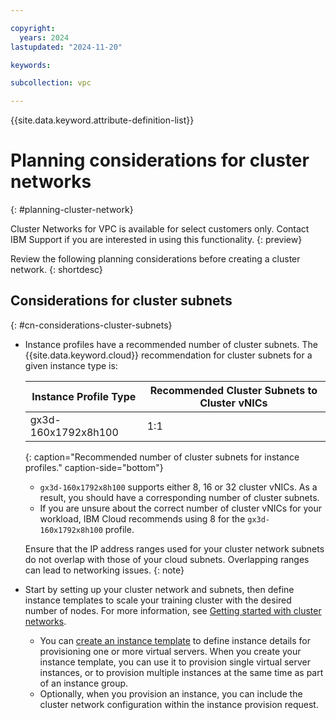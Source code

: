 ```yaml
---

copyright:
  years: 2024
lastupdated: "2024-11-20"

keywords:

subcollection: vpc

---
```


{{site.data.keyword.attribute-definition-list}}

# Planning considerations for cluster networks
{: #planning-cluster-network}

Cluster Networks for VPC is available for select customers only. Contact IBM Support if you are interested in using this functionality.
{: preview}

Review the following planning considerations before creating a cluster network.
{: shortdesc}

## Considerations for cluster subnets
{: #cn-considerations-cluster-subnets}

* Instance profiles have a recommended number of cluster subnets. The {{site.data.keyword.cloud}} recommendation for cluster subnets for a given instance type is:

   | Instance Profile Type | Recommended Cluster Subnets to Cluster vNICs |
   | --------------------- | -------------------------------------------- |
   | gx3d-160x1792x8h100   | 1:1                                          |
   {: caption="Recommended number of cluster subnets for instance profiles." caption-side="bottom"}

   * `gx3d-160x1792x8h100` supports either 8, 16 or 32 cluster vNICs. As a result, you should have a corresponding number of cluster subnets.
   * If you are unsure about the correct number of cluster vNICs for your workload, IBM Cloud recommends using 8 for the `gx3d-160x1792x8h100` profile.

   Ensure that the IP address ranges used for your cluster network subnets do not overlap with those of your cloud subnets. Overlapping ranges can lead to networking issues.
   {: note}

* Start by setting up your cluster network and subnets, then define instance templates to scale your training cluster with the desired number of nodes. For more information, see [Getting started with cluster networks](/docs/vpc?topic=vpc-about-cluster-network#cluster-network-getting-started).
   * You can [create an instance template](/docs/vpc?topic=vpc-create-instance-template&interface=ui) to define instance details for provisioning one or more virtual servers. When you create your instance template, you can use it to provision single virtual server instances, or to provision multiple instances at the same time as part of an instance group.
   * Optionally, when you provision an instance, you can include the cluster network configuration within the instance provision request.
